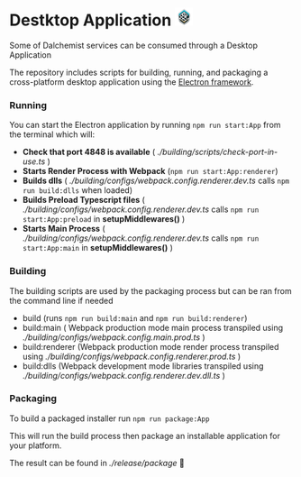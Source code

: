 # Destktop Application ![Icon](../icon/icon32.png)

Some of Dalchemist services can be consumed through a Desktop Application

The repository includes scripts for building, running, and packaging a cross-platform desktop application using the [Electron framework](https://www.electronjs.org/).

### Running

You can start the Electron application by running `npm run start:App` from the terminal which will:

- **Check that port 4848 is available** ( _./building/scripts/check-port-in-use.ts_ )
- **Starts Render Process with Webpack** (`npm run start:App:renderer`)
- **Builds dlls** ( _./building/configs/webpack.config.renderer.dev.ts_ calls `npm run build:dlls` when loaded)
- **Builds Preload Typescript files** ( _./building/configs/webpack.config.renderer.dev.ts_ calls `npm run start:App:preload` in **setupMiddlewares()** )
- **Starts Main Process** ( _./building/configs/webpack.config.renderer.dev.ts_ calls `npm run start:App:main` in **setupMiddlewares()** )

### Building

The building scripts are used by the packaging process but can be ran from the command line if needed

- build (runs `npm run build:main` and `npm run build:renderer`)
- build:main ( Webpack production mode main process transpiled using _./building/configs/webpack.config.main.prod.ts_ )
- build:renderer (Webpack production mode render process transpiled using _./building/configs/webpack.config.renderer.prod.ts_ )
- build:dlls (Webpack development mode libraries transpiled using _./building/configs/webpack.config.renderer.dev.dll.ts_ )

### Packaging

To build a packaged installer run `npm run package:App`

This will run the build process then package an installable application for your platform.

The result can be found in _./release/package_ 📁
